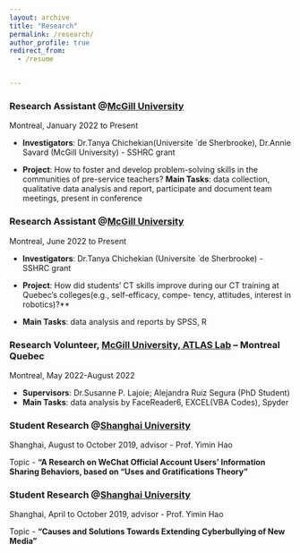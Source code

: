 ```yaml
---
layout: archive
title: "Research"
permalink: /research/
author_profile: true
redirect_from:
  - /resume


---
```




### **Research Assistant** @[McGill University](https://www.mcgill.ca/dise/)

Montreal, January 2022 to Present

- **Investigators**: Dr.Tanya Chichekian(Universite ́ de Sherbrooke), Dr.Annie Savard (McGill University) - SSHRC grant 

- **Project**: How to foster and develop problem-solving skills in the communities of pre-service teachers?
  **Main Tasks**: data collection, qualitative data analysis and report, participate and document team meetings, present in conference



### **Research Assistant** @[McGill University](https://www.mcgill.ca/dise/)

Montreal, June 2022 to Present

- **Investigators**: Dr.Tanya Chichekian (Universite ́ de Sherbrooke) - SSHRC grant 
- **Project**: How did students’ CT skills improve during our CT training at Quebec’s colleges(e.g., self-efficacy, compe- tency, attitudes, interest in robotics)?**

- **Main Tasks**: data analysis and reports by SPSS, R



### **Research Volunteer**, [McGill University, ATLAS Lab](https://www.mcgill.ca/atlas-lab/) – Montreal Quebec

Montreal, May 2022-August 2022

- **Supervisors**: Dr.Susanne P. Lajoie; Alejandra Ruiz Segura (PhD Student) 
- **Main Tasks**: data analysis by FaceReader6, EXCEL(VBA Codes), Spyder



### Student Research @[Shanghai University](https://www.shu.edu.cn/)

Shanghai, August to October 2019, advisor - Prof. Yimin Hao

Topic - **“A Research on WeChat Official Account Users’ Information Sharing Behaviors, based on “Uses and Gratifications Theory”** 



### **Student Research** @[Shanghai University](https://www.shu.edu.cn/)

Shanghai, April to October 2019, advisor - Prof. Yimin Hao

Topic - **“Causes and Solutions Towards Extending Cyberbullying of New Media”** 

